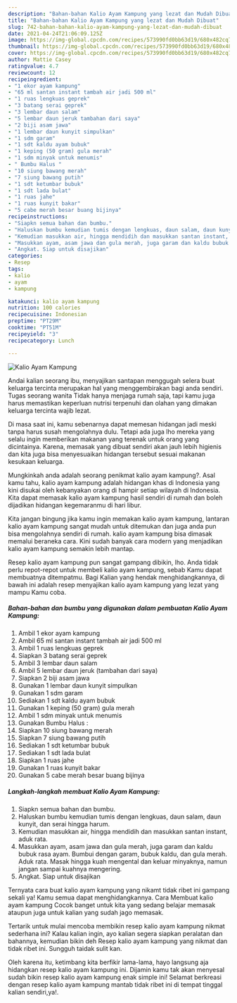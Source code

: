 ```yaml
---
description: "Bahan-bahan Kalio Ayam Kampung yang lezat dan Mudah Dibuat"
title: "Bahan-bahan Kalio Ayam Kampung yang lezat dan Mudah Dibuat"
slug: 742-bahan-bahan-kalio-ayam-kampung-yang-lezat-dan-mudah-dibuat
date: 2021-04-24T21:06:09.125Z
image: https://img-global.cpcdn.com/recipes/573990fd0bb63d19/680x482cq70/kalio-ayam-kampung-foto-resep-utama.jpg
thumbnail: https://img-global.cpcdn.com/recipes/573990fd0bb63d19/680x482cq70/kalio-ayam-kampung-foto-resep-utama.jpg
cover: https://img-global.cpcdn.com/recipes/573990fd0bb63d19/680x482cq70/kalio-ayam-kampung-foto-resep-utama.jpg
author: Mattie Casey
ratingvalue: 4.7
reviewcount: 12
recipeingredient:
- "1 ekor ayam kampung"
- "65 ml santan instant tambah air jadi 500 ml"
- "1 ruas lengkuas geprek"
- "3 batang serai geprek"
- "3 lembar daun salam"
- "5 lembar daun jeruk tambahan dari saya"
- "2 biji asam jawa"
- "1 lembar daun kunyit simpulkan"
- "1 sdm garam"
- "1 sdt kaldu ayam bubuk"
- "1 keping (50 gram) gula merah"
- "1 sdm minyak untuk menumis"
- " Bumbu Halus "
- "10 siung bawang merah"
- "7 siung bawang putih"
- "1 sdt ketumbar bubuk"
- "1 sdt lada bulat"
- "1 ruas jahe"
- "1 ruas kunyit bakar"
- "5 cabe merah besar buang bijinya"
recipeinstructions:
- "Siapkn semua bahan dan bumbu."
- "Haluskan bumbu kemudian tumis dengan lengkuas, daun salam, daun kunyit, dan serai hingga harum."
- "Kemudian masukkan air, hingga mendidih dan masukkan santan instant, aduk rata."
- "Masukkan ayam, asam jawa dan gula merah, juga garam dan kaldu bubuk rasa ayam. Bumbui dengan garam, bubuk kaldu, dan gula merah. Aduk rata. Masak hingga kuah mengental dan keluar minyaknya, namun jangan sampai kuahnya mengering."
- "Angkat. Siap untuk disajikan"
categories:
- Resep
tags:
- kalio
- ayam
- kampung

katakunci: kalio ayam kampung 
nutrition: 100 calories
recipecuisine: Indonesian
preptime: "PT29M"
cooktime: "PT51M"
recipeyield: "3"
recipecategory: Lunch

---
```



![Kalio Ayam Kampung](https://img-global.cpcdn.com/recipes/573990fd0bb63d19/680x482cq70/kalio-ayam-kampung-foto-resep-utama.jpg)

Andai kalian seorang ibu, menyajikan santapan menggugah selera buat keluarga tercinta merupakan hal yang menggembirakan bagi anda sendiri. Tugas seorang  wanita Tidak hanya menjaga rumah saja, tapi kamu juga harus memastikan keperluan nutrisi terpenuhi dan olahan yang dimakan keluarga tercinta wajib lezat.

Di masa  saat ini, kamu sebenarnya dapat memesan hidangan jadi meski tanpa harus susah mengolahnya dulu. Tetapi ada juga lho mereka yang selalu ingin memberikan makanan yang terenak untuk orang yang dicintainya. Karena, memasak yang dibuat sendiri akan jauh lebih higienis dan kita juga bisa menyesuaikan hidangan tersebut sesuai makanan kesukaan keluarga. 



Mungkinkah anda adalah seorang penikmat kalio ayam kampung?. Asal kamu tahu, kalio ayam kampung adalah hidangan khas di Indonesia yang kini disukai oleh kebanyakan orang di hampir setiap wilayah di Indonesia. Kita dapat memasak kalio ayam kampung hasil sendiri di rumah dan boleh dijadikan hidangan kegemaranmu di hari libur.

Kita jangan bingung jika kamu ingin memakan kalio ayam kampung, lantaran kalio ayam kampung sangat mudah untuk ditemukan dan juga anda pun bisa mengolahnya sendiri di rumah. kalio ayam kampung bisa dimasak memalui beraneka cara. Kini sudah banyak cara modern yang menjadikan kalio ayam kampung semakin lebih mantap.

Resep kalio ayam kampung pun sangat gampang dibikin, lho. Anda tidak perlu repot-repot untuk membeli kalio ayam kampung, sebab Kamu dapat membuatnya ditempatmu. Bagi Kalian yang hendak menghidangkannya, di bawah ini adalah resep menyajikan kalio ayam kampung yang lezat yang mampu Kamu coba.

<!--inarticleads1-->

##### Bahan-bahan dan bumbu yang digunakan dalam pembuatan Kalio Ayam Kampung:

1. Ambil 1 ekor ayam kampung
1. Ambil 65 ml santan instant tambah air jadi 500 ml
1. Ambil 1 ruas lengkuas geprek
1. Siapkan 3 batang serai geprek
1. Ambil 3 lembar daun salam
1. Ambil 5 lembar daun jeruk (tambahan dari saya)
1. Siapkan 2 biji asam jawa
1. Gunakan 1 lembar daun kunyit simpulkan
1. Gunakan 1 sdm garam
1. Sediakan 1 sdt kaldu ayam bubuk
1. Gunakan 1 keping (50 gram) gula merah
1. Ambil 1 sdm minyak untuk menumis
1. Gunakan  Bumbu Halus :
1. Siapkan 10 siung bawang merah
1. Siapkan 7 siung bawang putih
1. Sediakan 1 sdt ketumbar bubuk
1. Sediakan 1 sdt lada bulat
1. Siapkan 1 ruas jahe
1. Gunakan 1 ruas kunyit bakar
1. Gunakan 5 cabe merah besar buang bijinya




<!--inarticleads2-->

##### Langkah-langkah membuat Kalio Ayam Kampung:

1. Siapkn semua bahan dan bumbu.
1. Haluskan bumbu kemudian tumis dengan lengkuas, daun salam, daun kunyit, dan serai hingga harum.
1. Kemudian masukkan air, hingga mendidih dan masukkan santan instant, aduk rata.
1. Masukkan ayam, asam jawa dan gula merah, juga garam dan kaldu bubuk rasa ayam. Bumbui dengan garam, bubuk kaldu, dan gula merah. Aduk rata. Masak hingga kuah mengental dan keluar minyaknya, namun jangan sampai kuahnya mengering.
1. Angkat. Siap untuk disajikan




Ternyata cara buat kalio ayam kampung yang nikamt tidak ribet ini gampang sekali ya! Kamu semua dapat menghidangkannya. Cara Membuat kalio ayam kampung Cocok banget untuk kita yang sedang belajar memasak ataupun juga untuk kalian yang sudah jago memasak.

Tertarik untuk mulai mencoba membikin resep kalio ayam kampung nikmat sederhana ini? Kalau kalian ingin, ayo kalian segera siapkan peralatan dan bahannya, kemudian bikin deh Resep kalio ayam kampung yang nikmat dan tidak ribet ini. Sungguh taidak sulit kan. 

Oleh karena itu, ketimbang kita berfikir lama-lama, hayo langsung aja hidangkan resep kalio ayam kampung ini. Dijamin kamu tak akan menyesal sudah bikin resep kalio ayam kampung enak simple ini! Selamat berkreasi dengan resep kalio ayam kampung mantab tidak ribet ini di tempat tinggal kalian sendiri,ya!.

